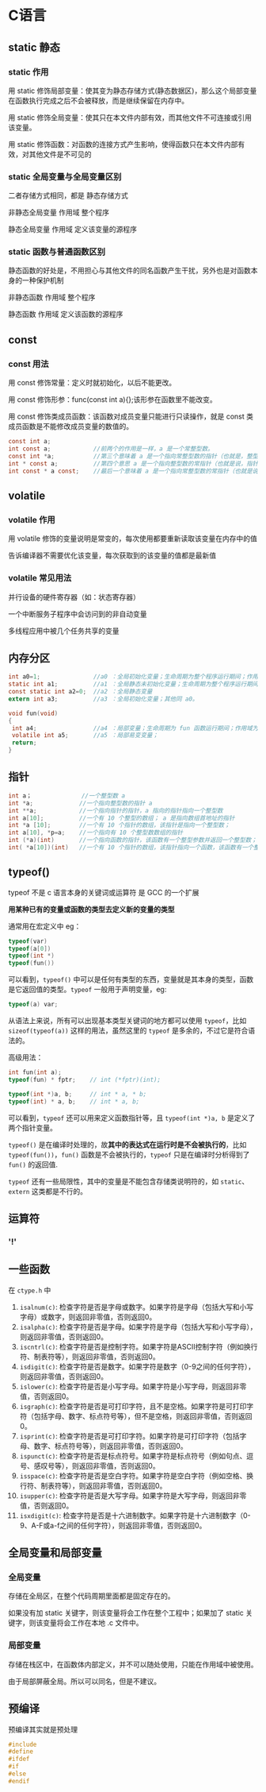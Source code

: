 # C语言

## static 静态

### static 作用

用 static 修饰局部变量：使其变为静态存储方式(静态数据区)，那么这个局部变量在函数执行完成之后不会被释放，而是继续保留在内存中。

用 static 修饰全局变量：使其只在本文件内部有效，而其他文件不可连接或引用该变量。

用 static 修饰函数：对函数的连接方式产生影响，使得函数只在本文件内部有效，对其他文件是不可见的

### **static 全局变量**与**全局变量**区别

二者存储方式相同，都是 静态存储方式

非静态全局变量 作用域 整个程序

静态全局变量 作用域 定义该变量的源程序 

### static 函数与普通函数区别

静态函数的好处是，不用担心与其他文件的同名函数产生干扰，另外也是对函数本身的一种保护机制

非静态函数 作用域 整个程序

静态函数 作用域 定义该函数的源程序 

## const

### const 用法

用 const 修饰常量：定义时就初始化，以后不能更改。

用 const 修饰形参：func(const int a){};该形参在函数里不能改变。

用 const 修饰类成员函数：该函数对成员变量只能进行只读操作，就是 const 类成员函数是不能修改成员变量的数值的。



```c
const int a;
int const a; 			//前两个的作用是一样，a 是一个常整型数。
const int *a; 			//第三个意味着 a 是一个指向常整型数的指针（也就是，整型数是不可修改的，但指针可以）。
int * const a; 			//第四个意思 a 是一个指向整型数的常指针（也就是说，指针指向的整型数是可以修改的，但指针是不可修改的）。
int const * a const; 	//最后一个意味着 a 是一个指向常整型数的常指针（也就是说，指针指向的整型数是不可修改的，同时指针也是不可修改的）。

```

## volatile

### volatile 作用

用 volatile 修饰的变量说明是常变的，每次使用都要重新读取该变量在内存中的值

告诉编译器不需要优化该变量，每次获取到的该变量的值都是最新值

### volatile 常见用法

并行设备的硬件寄存器（如：状态寄存器）

一个中断服务子程序中会访问到的非自动变量

多线程应用中被几个任务共享的变量



## 内存分区

```c
int a0=1; 				//a0 ：全局初始化变量；生命周期为整个程序运行期间；作用域为所有文件；存储位置为 data 段。
static int a1;			//a1 ：全局静态未初始化变量；生命周期为整个程序运行期间；作用域为当前文件；储存位置为 BSS 段。
const static int a2=0;	//a2 ：全局静态变量
extern int a3;			//a3 ：全局初始化变量；其他同 a0。

void fun(void)
{
 int a4;				//a4 ：局部变量；生命周期为 fun 函数运行期间；作用域为 fun 函数内部；储存位置为栈。
 volatile int a5;		//a5 ：局部易变变量；
 return;
}

```



## 指针





```c
int a；  			//一个整型数 a
int *a;				//一个指向整型数的指针 a	
int **a;			//一个指向指针的指针，a 指向的指针指向一个整型数
int a[10];			//一个有 10 个整型的数组； a 是指向数组首地址的指针
int *a [10];		//一个有 10 个指针的数组，该指针是指向一个整型数；
int a[10], *p=a;	//一个指向有 10 个整型数数组的指针
int (*a)(int)		//一个指向函数的指针，该函数有一个整型参数并返回一个整型数；
int( *a[10])(int)	//一个有 10 个指针的数组，该指针指向一个函数，该函数有一个整型参数并返回一个整型数

```



## typeof()

typeof 不是 c 语言本身的关键词或运算符  是 GCC 的一个扩展

**用某种已有的变量或函数的类型去定义新的变量的类型**

通常用在宏定义中 eg：

```c
typeof(var)
typeof(a[0])
typeof(int *)
typeof(fun())
```

可以看到，`typeof()` 中可以是任何有类型的东西，变量就是其本身的类型，函数是它返回值的类型。`typeof` 一般用于声明变量，eg:

```c
typeof(a) var;
```

从语法上来说，所有可以出现基本类型关键词的地方都可以使用 `typeof`，比如 `sizeof(typeof(a))` 这样的用法，虽然这里的 `typeof` 是多余的，不过它是符合语法的。

高级用法：

```c
int fun(int a);
typeof(fun) * fptr;    // int (*fptr)(int);

typeof(int *)a, b;     // int * a, * b;
typeof(int) * a, b;    // int * a, b;
```

可以看到，`typeof` 还可以用来定义函数指针等，且 `typeof(int *)a, b` 是定义了两个指针变量。

`typeof()` 是在编译时处理的，故**其中的表达式在运行时是不会被执行的**，比如 `typeof(fun())`，`fun()` 函数是不会被执行的，`typeof` 只是在编译时分析得到了 `fun()` 的返回值.

`typeof` 还有一些局限性，其中的变量是不能包含存储类说明符的，如 `static`、`extern` 这类都是不行的。


## 运算符
###    '!'

## 一些函数

在 `ctype.h` 中

1. `isalnum(c)`: 检查字符是否是字母或数字。如果字符是字母（包括大写和小写字母）或数字，则返回非零值，否则返回0。
2. `isalpha(c)`: 检查字符是否是字母。如果字符是字母（包括大写和小写字母），则返回非零值，否则返回0。
3. `iscntrl(c)`: 检查字符是否是控制字符。如果字符是ASCII控制字符（例如换行符、制表符等），则返回非零值，否则返回0。
4. `isdigit(c)`: 检查字符是否是数字。如果字符是数字（0-9之间的任何字符），则返回非零值，否则返回0。
5. `islower(c)`: 检查字符是否是小写字母。如果字符是小写字母，则返回非零值，否则返回0。
6. `isgraph(c)`: 检查字符是否是可打印字符，且不是空格。如果字符是可打印字符（包括字母、数字、标点符号等），但不是空格，则返回非零值，否则返回0。
7. `isprint(c)`: 检查字符是否是可打印字符。如果字符是可打印字符（包括字母、数字、标点符号等），则返回非零值，否则返回0。
8. `ispunct(c)`: 检查字符是否是标点符号。如果字符是标点符号（例如句点、逗号、感叹号等），则返回非零值，否则返回0。
9. `isspace(c)`: 检查字符是否是空白字符。如果字符是空白字符（例如空格、换行符、制表符等），则返回非零值，否则返回0。
10. `isupper(c)`: 检查字符是否是大写字母。如果字符是大写字母，则返回非零值，否则返回0。
11. `isxdigit(c)`: 检查字符是否是十六进制数字。如果字符是十六进制数字（0-9、A-F或a-f之间的任何字符），则返回非零值，否则返回0。





## 全局变量和局部变量



### 全局变量

存储在全局区，在整个代码周期里面都是固定存在的。

如果没有加 static 关键字，则该变量将会工作在整个工程中；如果加了 static 关键字，则该变量将会工作在本地 .c 文件中。

### 局部变量

存储在栈区中，在函数体内部定义，并不可以随处使用，只能在作用域中被使用。

由于局部屏蔽全局。所以可以同名，但是不建议。

## 预编译

预编译其实就是预处理

```c
#include
#define
#ifdef
#if
#else
#endif
```

